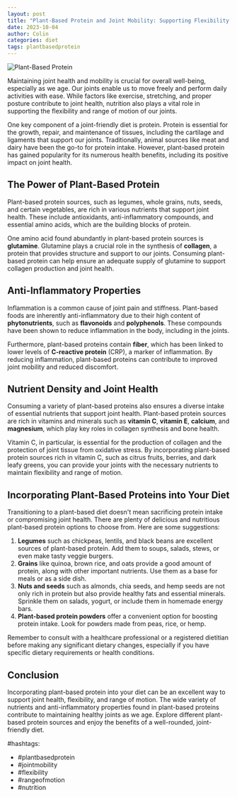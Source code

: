 ```yaml
---
layout: post
title: "Plant-Based Protein and Joint Mobility: Supporting Flexibility and Range of Motion"
date: 2023-10-04
author: Colin
categories: diet
tags: plantbasedprotein
---
```


![Plant-Based Protein](https://source.unsplash.com/1600x900/?nutrition)

Maintaining joint health and mobility is crucial for overall well-being, especially as we age. Our joints enable us to move freely and perform daily activities with ease. While factors like exercise, stretching, and proper posture contribute to joint health, nutrition also plays a vital role in supporting the flexibility and range of motion of our joints.

One key component of a joint-friendly diet is protein. Protein is essential for the growth, repair, and maintenance of tissues, including the cartilage and ligaments that support our joints. Traditionally, animal sources like meat and dairy have been the go-to for protein intake. However, plant-based protein has gained popularity for its numerous health benefits, including its positive impact on joint health.

## The Power of Plant-Based Protein

Plant-based protein sources, such as legumes, whole grains, nuts, seeds, and certain vegetables, are rich in various nutrients that support joint health. These include antioxidants, anti-inflammatory compounds, and essential amino acids, which are the building blocks of protein.

One amino acid found abundantly in plant-based protein sources is **glutamine**. Glutamine plays a crucial role in the synthesis of **collagen**, a protein that provides structure and support to our joints. Consuming plant-based protein can help ensure an adequate supply of glutamine to support collagen production and joint health.

## Anti-Inflammatory Properties

Inflammation is a common cause of joint pain and stiffness. Plant-based foods are inherently anti-inflammatory due to their high content of **phytonutrients**, such as **flavonoids** and **polyphenols**. These compounds have been shown to reduce inflammation in the body, including in the joints.

Furthermore, plant-based proteins contain **fiber**, which has been linked to lower levels of **C-reactive protein** (CRP), a marker of inflammation. By reducing inflammation, plant-based proteins can contribute to improved joint mobility and reduced discomfort.

## Nutrient Density and Joint Health

Consuming a variety of plant-based proteins also ensures a diverse intake of essential nutrients that support joint health. Plant-based protein sources are rich in vitamins and minerals such as **vitamin C**, **vitamin E**, **calcium**, and **magnesium**, which play key roles in collagen synthesis and bone health.

Vitamin C, in particular, is essential for the production of collagen and the protection of joint tissue from oxidative stress. By incorporating plant-based protein sources rich in vitamin C, such as citrus fruits, berries, and dark leafy greens, you can provide your joints with the necessary nutrients to maintain flexibility and range of motion.

## Incorporating Plant-Based Proteins into Your Diet

Transitioning to a plant-based diet doesn't mean sacrificing protein intake or compromising joint health. There are plenty of delicious and nutritious plant-based protein options to choose from. Here are some suggestions:

1. **Legumes** such as chickpeas, lentils, and black beans are excellent sources of plant-based protein. Add them to soups, salads, stews, or even make tasty veggie burgers.
2. **Grains** like quinoa, brown rice, and oats provide a good amount of protein, along with other important nutrients. Use them as a base for meals or as a side dish.
3. **Nuts and seeds** such as almonds, chia seeds, and hemp seeds are not only rich in protein but also provide healthy fats and essential minerals. Sprinkle them on salads, yogurt, or include them in homemade energy bars.
4. **Plant-based protein powders** offer a convenient option for boosting protein intake. Look for powders made from peas, rice, or hemp.

Remember to consult with a healthcare professional or a registered dietitian before making any significant dietary changes, especially if you have specific dietary requirements or health conditions.

## Conclusion

Incorporating plant-based protein into your diet can be an excellent way to support joint health, flexibility, and range of motion. The wide variety of nutrients and anti-inflammatory properties found in plant-based proteins contribute to maintaining healthy joints as we age. Explore different plant-based protein sources and enjoy the benefits of a well-rounded, joint-friendly diet.

#hashtags: 
- #plantbasedprotein
- #jointmobility
- #flexibility
- #rangeofmotion
- #nutrition